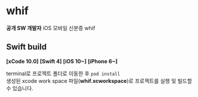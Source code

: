 # whif
**공개 SW 개발자**
iOS 모바일 신분증 whif

## Swift build
**[xCode 10.0]** **[Swift 4]** **[iOS 10~]** **[iPhone 6~]**


terminal로 프로젝트 폴더로 이동한 후 ```pod install```  
생성된 xcode work space 파일(**whif.xcworkspace**)로 프로젝트를 실행 및 빌드할 수 있습니다.


## 

